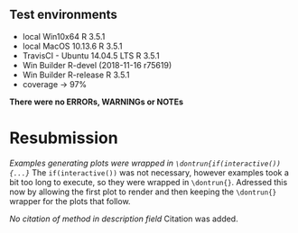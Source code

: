 ## Test environments
* local Win10x64 R 3.5.1
* local MacOS 10.13.6 R 3.5.1
* TravisCI - Ubuntu 14.04.5 LTS R 3.5.1 
* Win Builder R-devel (2018-11-16 r75619)
* Win Builder R-release R 3.5.1
* coverage -> 97%

**There were no ERRORs, WARNINGs or NOTEs**

# Resubmission

*Examples generating plots were wrapped in  `\dontrun{if(interactive()){...}`*
The `if(interactive())` was not necessary, however examples took a bit too long to execute, so they were wrapped in `\dontrun{}`. Adressed this now by allowing the first plot to render and then keeping the `\dontrun{}` wrapper for the plots that follow.


*No citation of method in description field*
Citation was added.
